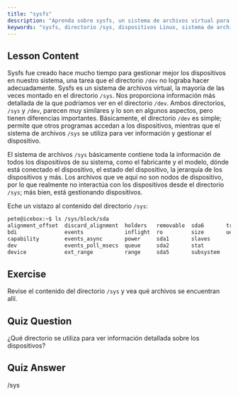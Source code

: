 ```yaml
---
title: "sysfs"
description: "Aprenda sobre sysfs, un sistema de archivos virtual para información detallada y gestión de dispositivos Linux. Entienda /sys vs /dev. ¡Comience su viaje en Linux!"
keywords: "sysfs, directorio /sys, dispositivos Linux, sistema de archivos virtual, tutorial de Linux, guía para principiantes"
---
```


## Lesson Content

Sysfs fue creado hace mucho tiempo para gestionar mejor los dispositivos en nuestro sistema, una tarea que el directorio `/dev` no lograba hacer adecuadamente. Sysfs es un sistema de archivos virtual, la mayoría de las veces montado en el directorio `/sys`. Nos proporciona información más detallada de la que podríamos ver en el directorio `/dev`. Ambos directorios, `/sys` y `/dev`, parecen muy similares y lo son en algunos aspectos, pero tienen diferencias importantes. Básicamente, el directorio `/dev` es simple; permite que otros programas accedan a los dispositivos, mientras que el sistema de archivos `/sys` se utiliza para ver información y gestionar el dispositivo.

El sistema de archivos `/sys` básicamente contiene toda la información de todos los dispositivos de su sistema, como el fabricante y el modelo, dónde está conectado el dispositivo, el estado del dispositivo, la jerarquía de los dispositivos y más. Los archivos que ve aquí no son nodos de dispositivo, por lo que realmente no interactúa con los dispositivos desde el directorio `/sys`; más bien, está gestionando dispositivos.

Eche un vistazo al contenido del directorio `/sys`:

```bash
pete@icebox:~$ ls /sys/block/sda
alignment_offset  discard_alignment  holders   removable  sda6       trace
bdi               events             inflight  ro         size       uevent
capability        events_async       power     sda1       slaves
dev               events_poll_msecs  queue     sda2       stat
device            ext_range          range     sda5       subsystem
```

## Exercise

Revise el contenido del directorio `/sys` y vea qué archivos se encuentran allí.

## Quiz Question

¿Qué directorio se utiliza para ver información detallada sobre los dispositivos?

## Quiz Answer

/sys
